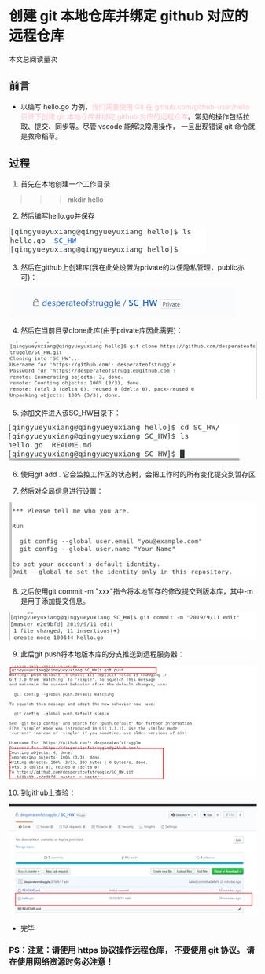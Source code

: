 # 创建 git 本地仓库并绑定 github 对应的远程仓库

<script async src="//busuanzi.ibruce.info/busuanzi/2.3/busuanzi.pure.mini.js"></script>
<span id="busuanzi_container_page_pv">本文总阅读量<span id="busuanzi_value_page_pv"></span>次</span>

## 前言

- 以编写 hello.go 为例，<font color ="pink">我们需要使用 Git 在 github.com/github-user/hello 目录下创建 git 本地仓库并绑定 github 对应的远程仓库</font>。常见的操作包括拉取、提交、同步等。尽管 vscode 能解决常用操作， 一旦出现错误 git 命令就是救命稻草。

## 过程

1. 首先在本地创建一个工作目录

>>> mkdir hello

2. 然后编写hello.go并保存

![git](./img/git1.png)

3. 然后在github上创建库(我在此处设置为private的以便隐私管理，public亦可)：

![git](./img/git2.png)

4. 然后在当前目录clone此库(由于private库因此需要)：

![git](./img/git3.png)

5. 添加文件进入该SC_HW目录下：

![git](./img/git4.png)

6. 使用git add . 它会监控工作区的状态树，会把工作时的所有变化提交到暂存区

7. 然后对全局信息进行设置：

![git](./img/git5.png)

8. 之后使用git commit -m "xxx"指令将本地暂存的修改提交到版本库，其中-m是用于添加提交信息。

![git](./img/git6.png)

9. 此后git push将本地版本库的分支推送到远程服务器：

![git](./img/git7.png)

10. 到github上查验：

![git](./img/git8.png)

- 完毕

### PS：注意：请使用 https 协议操作远程仓库， 不要使用 git 协议。 请在使用网络资源时务必注意！
